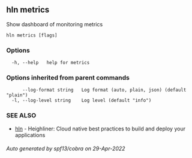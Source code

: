 ## hln metrics

Show dashboard of monitoring metrics

```
hln metrics [flags]
```

### Options

```
  -h, --help   help for metrics
```

### Options inherited from parent commands

```
      --log-format string   Log format (auto, plain, json) (default "plain")
  -l, --log-level string    Log level (default "info")
```

### SEE ALSO

* [hln](hln.md)	 - Heighliner: Cloud native best practices to build and deploy your applications

###### Auto generated by spf13/cobra on 29-Apr-2022
